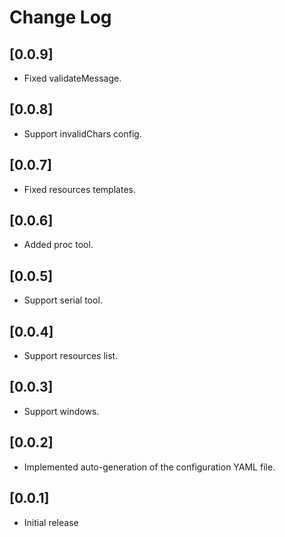 # Change Log

## [0.0.9]

* Fixed validateMessage.

## [0.0.8]

- Support invalidChars config.

## [0.0.7]

- Fixed resources templates.


## [0.0.6]

- Added proc tool.


## [0.0.5]

- Support serial tool.


## [0.0.4]

- Support resources list.


## [0.0.3]

- Support windows.


## [0.0.2]

- Implemented auto-generation of the configuration YAML file.


## [0.0.1]

- Initial release
